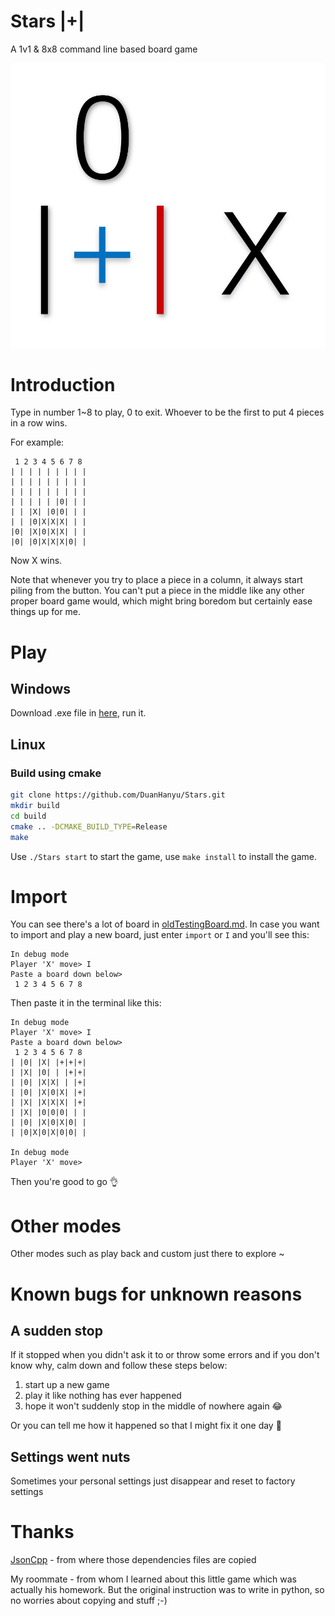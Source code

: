 # Stars |+|
A 1v1 & 8x8 command line based board game

![tag](./icon/tag.png)

# Introduction
Type in number 1~8 to play, 0 to exit. Whoever to be the first to put 4 pieces in a row wins.

For example:
```
 1 2 3 4 5 6 7 8
| | | | | | | | |
| | | | | | | | |
| | | | | | | | |
| | | | | |0| | |
| | |X| |0|0| | |
| | |0|X|X|X| | |
|0| |X|0|X|X| | |
|0| |0|X|X|X|0| |
```
Now X wins.

Note that whenever you try to place a piece in a column, it always start piling from the button. You can't put a piece in the middle like any other proper board game would, which might bring boredom but certainly ease things up for me.

# Play
## Windows
Download .exe file in [here](https://github.com/DuanHanyu/Stars/releases), run it.  

## Linux
### Build using cmake
```sh
git clone https://github.com/DuanHanyu/Stars.git
mkdir build
cd build
cmake .. -DCMAKE_BUILD_TYPE=Release
make
```
Use `./Stars start` to start the game, use `make install` to install the game.  

# Import
You can see there's a lot of board in [oldTestingBoard.md](./oldTestingBoard.md). In case you want to import and play a new board, just enter `import` or `I` and you'll see this:  
```
In debug mode
Player 'X' move> I
Paste a board down below>
 1 2 3 4 5 6 7 8
```
Then paste it in the terminal like this:  
```
In debug mode
Player 'X' move> I
Paste a board down below>
 1 2 3 4 5 6 7 8
| |0| |X| |+|+|+|
| |X| |0| | |+|+|
| |0| |X|X| | |+|
| |0| |X|0|X| |+|
| |X| |X|X|X| |+|
| |X| |0|0|0| | |
| |0| |X|0|X|0| |
| |0|X|0|X|0|0| |

In debug mode
Player 'X' move>
```
Then you're good to go &#128076;  

# Other modes
Other modes such as play back and custom just there to explore \~

# Known bugs for unknown reasons
## A sudden stop
If it stopped when you didn't ask it to or throw some errors and if you don't know why, calm down and follow these steps below:
1. start up a new game
2. play it like nothing has ever happened
3. hope it won't suddenly stop in the middle of nowhere again &#x1F602;  

Or you can tell me how it happened so that I might fix it one day &#129300;  

## Settings went nuts
Sometimes your personal settings just disappear and reset to factory settings  

# Thanks
[JsonCpp](https://github.com/open-source-parsers/jsoncpp) - from where those dependencies files are copied  

My roommate - from whom I learned about this little game which was actually his homework. But the original instruction was to write in python, so no worries about copying and stuff ;-)
